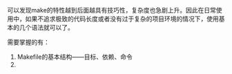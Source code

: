 可以发现make的特性越到后面越具有技巧性，复杂度也急剧上升。因此在日常使用中，如果不追求极致的代码长度或者没有过于复杂的项目环境的情况下，使用基本的几个语法就可以了。

需要掌握的有：
1. Makefile的基本结构——目标、依赖、命令
2. 